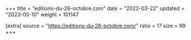 +++
title = "editions-du-26-octobre.com"
date = "2022-03-22"
updated = "2023-05-10"
weight = 101147

[extra]
source = "https://editions-du-26-octobre.com/"
ratio = 17
size = 99
+++
